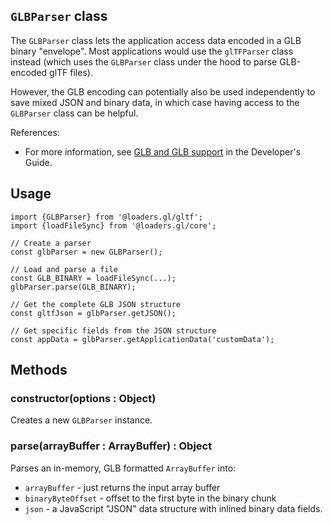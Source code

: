 ## `GLBParser` class

The `GLBParser` class lets the application access data encoded in a GLB binary "envelope".  Most applications would use the `glTFParser` class instead (which uses the `GLBParser` class under the hood to parse GLB-encoded glTF files).

However, the GLB encoding can potentially also be used independently to save mixed JSON and binary data, in which case having access to the `GLBParser` class can be helpful.

References:
* For more information, see [GLB and GLB support](docs/) in the Developer's Guide.

## Usage

```
import {GLBParser} from '@loaders.gl/gltf';
import {loadFileSync} from '@loaders.gl/core';

// Create a parser
const glbParser = new GLBParser();

// Load and parse a file
const GLB_BINARY = loadFileSync(...);
glbParser.parse(GLB_BINARY);

// Get the complete GLB JSON structure
const gltfJson = glbParser.getJSON();

// Get specific fields from the JSON structure
const appData = glbParser.getApplicationData('customData');
```

## Methods

### constructor(options : Object)

Creates a new `GLBParser` instance.

### parse(arrayBuffer : ArrayBuffer) : Object

Parses an in-memory, GLB formatted `ArrayBuffer` into:

* `arrayBuffer` - just returns the input array buffer
* `binaryByteOffset` - offset to the first byte in the binary chunk
* `json` - a JavaScript "JSON" data structure with inlined binary data fields.
